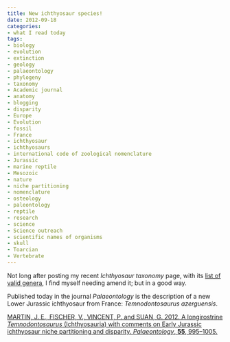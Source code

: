 ```yaml
---
title: New ichthyosaur species!
date: 2012-09-18
categories:
- what I read today
tags:
- biology
- evolution
- extinction
- geology
- palaeontology
- phylogeny
- taxonomy
- Academic journal
- anatomy
- blogging
- disparity
- Europe
- Evolution
- fossil
- France
- ichthyosaur
- ichthyosaurs
- international code of zoological nomenclature
- Jurassic
- marine reptile
- Mesozoic
- nature
- niche partitioning
- nomenclature
- osteology
- paleontology
- reptile
- research
- science
- Science outreach
- scientific names of organisms
- skull
- Toarcian
- Vertebrate
---
```


Not long after posting my recent *Ichthyosaur taxonomy* page, with its
[list of valid
genera](http://ichthyosaurs.wordpress.com/ichthyosaur-palaeontology/ichthyosaur-taxonomy/ "Ichthyosaur taxonomy"),
I find myself needing amend it; but in a good way.

Published today in the journal *Palaeontology* is the description of a
new Lower Jurassic ichthyosaur from France: _Temnodontosaurus
azerguensis_.

[MARTIN, J. E., FISCHER, V., VINCENT, P. and SUAN, G. 2012. A
longirostrine *Temnodontosaurus* (Ichthyosauria) with comments on Early
Jurassic ichthyosaur niche partitioning and disparity. _Palaeontology_,
**55**,
995–1005.](http://onlinelibrary.wiley.com/doi/10.1111/j.1475-4983.2012.01159.x/abstract;jsessionid=34EB11AC1FC35D888053FFD4BFB95496.d04t01 "Temnodontosaurus azerguensis")

